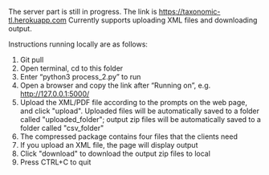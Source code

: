 The server part is still in progress. The link is https://taxonomic-tl.herokuapp.com 
Currently supports uploading XML files and downloading output.

Instructions running locally are as follows:
1.    Git pull
2.    Open terminal, cd to this folder
3.    Enter “python3 process_2.py” to run
4.    Open a browser and copy the link after “Running on”, e.g. http://127.0.0.1:5000/
5.    Upload the XML/PDF file according to the prompts on the web page, and click "upload". Uploaded files will be automatically saved to a folder called "uploaded_folder"; output zip files will be automatically saved to a folder called "csv_folder"
6.    The compressed package contains four files that the clients need
7.    If you upload an XML file, the page will display output
8.    Click "download" to download the output zip files to local
9.    Press CTRL+C to quit
